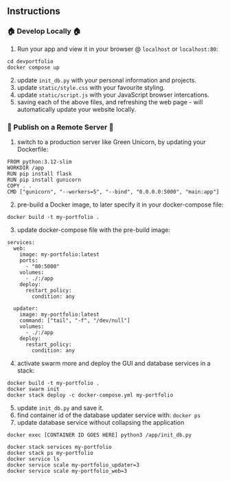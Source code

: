 ## Instructions
### 🏠 Develop Locally 🏠
1. Run your app and view it in your browser @ `localhost` or `localhost:80`:
```
cd devportfolio
docker compose up
```
2. update `init_db.py` with your personal information and projects.
3. update `static/style.css` with your favourite styling.
4. update `static/script.js` with your JavaScript browser intercations. 
5. saving each of the above files, and refreshing the web page - will automatically update your website locally.

### 🚀 Publish on a Remote Server 🚀
1. switch to a production server like Green Unicorn, by updating your Dockerfile:
```
FROM python:3.12-slim
WORKDIR /app
RUN pip install flask
RUN pip install gunicorn
COPY . .
CMD ["gunicorn", "--workers=5", "--bind", "0.0.0.0:5000", "main:app"]
```
2. pre-build a Docker image, to later specify it in your docker-compose file:
```
docker build -t my-portfolio .
```
3. update docker-compose file with the pre-build image:
```
services:
  web:
    image: my-portfolio:latest
    ports:
      - "80:5000"
    volumes:
      - ./:/app
    deploy:
      restart_policy:
        condition: any

  updater:
    image: my-portfolio:latest
    command: ["tail", "-f", "/dev/null"]
    volumes:
      - ./:/app
    deploy:
      restart_policy:
        condition: any
```
4. activate swarm more and deploy the GUI and database services in a stack:
```
docker build -t my-portfolio .
docker swarm init
docker stack deploy -c docker-compose.yml my-portfolio
```
5. update `init_db.py` and save it.
6. find container id of the database updater service with: `docker ps`
7. update database service without collapsing the application
```
docker exec [CONTAINER ID GOES HERE] python3 /app/init_db.py
```
```
docker stack services my-portfolio
docker stack ps my-portfolio
docker service ls
docker service scale my-portfolio_updater=3
docker service scale my-portfolio_web=3
```
